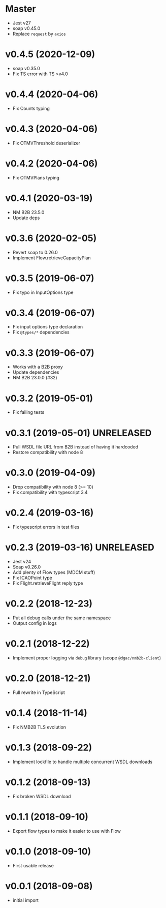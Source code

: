 # Master

- Jest v27
- soap v0.45.0
- Replace `request` by `axios`

# v0.4.5 (2020-12-09)

- soap v0.35.0
- Fix TS error with TS >v4.0

# v0.4.4 (2020-04-06)

- Fix Counts typing

# v0.4.3 (2020-04-06)

- Fix OTMVThreshold deserializer

# v0.4.2 (2020-04-06)

- Fix OTMVPlans typing

# v0.4.1 (2020-03-19)

- NM B2B 23.5.0
- Update deps

# v0.3.6 (2020-02-05)

- Revert soap to 0.26.0
- Implement Flow.retrieveCapacityPlan

# v0.3.5 (2019-06-07)

- Fix typo in InputOptions type

# v0.3.4 (2019-06-07)

- Fix input options type declaration
- Fix `@types/*` dependencies

# v0.3.3 (2019-06-07) 

- Works with a B2B proxy
- Update dependencies
- NM B2B 23.0.0 (#32)

# v0.3.2 (2019-05-01)

- Fix failing tests

# v0.3.1 (2019-05-01) **UNRELEASED**

- Pull WSDL file URL from B2B instead of having it hardcoded
- Restore compatibility with node 8

# v0.3.0 (2019-04-09)

- Drop compatibility with node 8 (>= 10)
- Fix compatibility with typescript 3.4

# v0.2.4 (2019-03-16)

- Fix typescript errors in test files

# v0.2.3 (2019-03-16) **UNRELEASED**

- Jest v24
- Soap v0.26.0
- Add plenty of Flow types (MDCM stuff)
- Fix ICAOPoint type
- Fix Flight.retrieveFlight reply type

# v0.2.2 (2018-12-23)

- Put all debug calls under the same namespace
- Output config in logs

# v0.2.1 (2018-12-22)

- Implement proper logging via `debug` library (scope `@dgac/nmb2b-client`)

# v0.2.0 (2018-12-21)

- Full rewrite in TypeScript

# v0.1.4 (2018-11-14)

- Fix NMB2B TLS evolution

# v0.1.3 (2018-09-22)

- Implement lockfile to handle multiple concurrent WSDL downloads

# v0.1.2 (2018-09-13)

- Fix broken WSDL download

# v0.1.1 (2018-09-10)

- Export flow types to make it easier to use with Flow

# v0.1.0 (2018-09-10)

- First usable release

# v0.0.1 (2018-09-08)

- initial import
